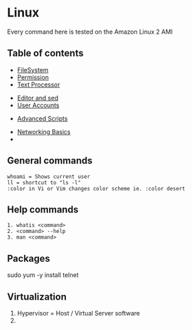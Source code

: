 # Linux
Every command here is tested on the Amazon Linux 2 AMI 

## Table of contents
<!-- Basics -->
- [FileSystem](./1.basics/0.FileSystem.md)
- [Permission](./1.basics/1.Permission.md)
- [Text Processor](./1.basics/2.Text.md)
<!-- SysAdmin -->
- [Editor and sed](./2.sysadmin/0.Editors.md)
- [User Accounts](./2.sysadmin/1.UserAccounts.md)
<!-- Shell Scripting -->
- [Advanced Scripts](3.shell-scripting/1.if-statements.md)
<!-- Networking -->
- [Networking Basics](4.networking/0.network-basics.md)
- 


## General commands
```
whoami = Shows current user
ll = shortcut to "ls -l"
:color in Vi or Vim changes color scheme ie. :color desert
```

## Help commands
```
1. whatis <command>
2. <command> --help 
3. man <command>
```

## Packages
sudo yum -y install telnet

## Virtualization
1. Hypervisor = Host / Virtual Server software
2. 